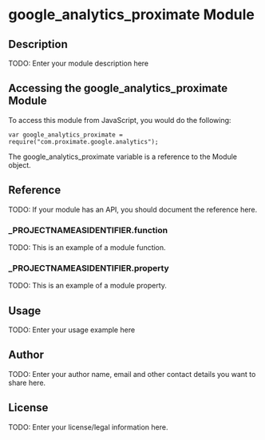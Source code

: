 # google_analytics_proximate Module

## Description

TODO: Enter your module description here

## Accessing the google_analytics_proximate Module

To access this module from JavaScript, you would do the following:

	var google_analytics_proximate = require("com.proximate.google.analytics");

The google_analytics_proximate variable is a reference to the Module object.	

## Reference

TODO: If your module has an API, you should document
the reference here.

### ___PROJECTNAMEASIDENTIFIER__.function

TODO: This is an example of a module function.

### ___PROJECTNAMEASIDENTIFIER__.property

TODO: This is an example of a module property.

## Usage

TODO: Enter your usage example here

## Author

TODO: Enter your author name, email and other contact
details you want to share here. 

## License

TODO: Enter your license/legal information here.
